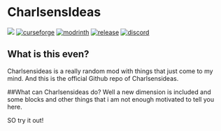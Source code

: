 # CharlsensIdeas

[![]( https://cf.way2muchnoise.eu/240630.svg?badge_style=for_the_badge)](https://www.curseforge.com/minecraft/mc-mods/charlsensideas)
[![curseforge](https://img.shields.io/badge/-CurseForge-gray?style=for-the-badge&logo=curseforge&labelColor=orange)](https://www.curseforge.com/minecraft/mc-mods/charlsensideas)
[![modrinth](https://img.shields.io/badge/-modrinth-gray?style=for-the-badge&labelColor=green&labelWidth=15&logo=appveyor&logoColor=white)](https://modrinth.com/mod/charlsensideas)
[![release](https://img.shields.io/github/v/release/TheCharlsen/Charlsensideas?color=blue&include_prereleases&logo=github&style=for-the-badge)](https://github.com/TheCharlsen/CharlsensIdeas/releases)
[![discord](https://img.shields.io/discord/824979507626508308?label=Charlsens%20Modding&logo=discord&logoColor=white&style=for-the-badge)](https://discord.gg/fPZgf2y3eB)

## What is this even?
Charlsensideas is a really random mod with things that just come to my mind. And this is the official Github repo of Charlsensideas.

##What can Charlsensideas do?
Well a new dimension is included and some blocks and other things that i am not enough motivated to tell you here.

SO try it out!